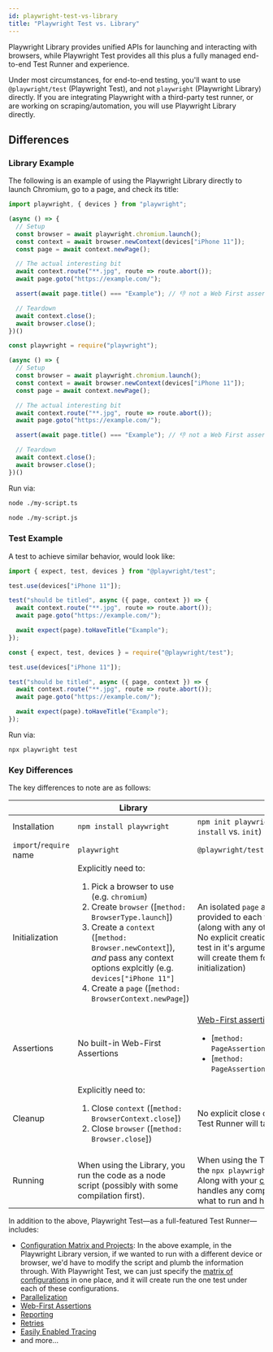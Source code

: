 ```yaml
---
id: playwright-test-vs-library
title: "Playwright Test vs. Library"
---
```



Playwright Library provides unified APIs for launching and interacting with browsers, while Playwright Test provides all this plus a fully managed end-to-end Test Runner and experience.

Under most circumstances, for end-to-end testing, you'll want to use `@playwright/test` (Playwright Test), and not `playwright` (Playwright Library) directly. If you are integrating Playwright with a third-party test runner, or are working on scraping/automation, you will use Playwright Library directly.

## Differences

### Library Example

The following is an example of using the Playwright Library directly to launch Chromium, go to a page, and check its title:


```js tab=js-ts
import playwright, { devices } from "playwright";

(async () => {
  // Setup
  const browser = await playwright.chromium.launch();
  const context = await browser.newContext(devices["iPhone 11"]);
  const page = await context.newPage();

  // The actual interesting bit
  await context.route("**.jpg", route => route.abort());
  await page.goto("https://example.com/");

  assert(await page.title() === "Example"); // 👎 not a Web First assertion

  // Teardown
  await context.close();
  await browser.close();
})()
```

```js tab=js-js
const playwright = require("playwright");

(async () => {
  // Setup
  const browser = await playwright.chromium.launch();
  const context = await browser.newContext(devices["iPhone 11"]);
  const page = await context.newPage();

  // The actual interesting bit
  await context.route("**.jpg", route => route.abort());
  await page.goto("https://example.com/");

  assert(await page.title() === "Example"); // 👎 not a Web First assertion

  // Teardown
  await context.close();
  await browser.close();
})()
```

Run via:

```bash tab=js-ts
node ./my-script.ts
```

```bash tab=js-js
node ./my-script.js
```

### Test Example

A test to achieve similar behavior, would look like:

```js tab=js-ts
import { expect, test, devices } from "@playwright/test";

test.use(devices["iPhone 11"]);

test("should be titled", async ({ page, context }) => {
  await context.route("**.jpg", route => route.abort());
  await page.goto("https://example.com/");

  await expect(page).toHaveTitle("Example");
});
```

```js tab=js-js
const { expect, test, devices } = require("@playwright/test");

test.use(devices["iPhone 11"]);

test("should be titled", async ({ page, context }) => {
  await context.route("**.jpg", route => route.abort());
  await page.goto("https://example.com/");

  await expect(page).toHaveTitle("Example");
});
```

Run via:

```
npx playwright test
```

### Key Differences

The key differences to note are as follows:

| | Library | Test |
| - | - | - |
| Installation | `npm install playwright` | `npm init playwright@latest` (note `install` vs. `init`) |
| `import`/`require` name | `playwright` | `@playwright/test` |
| Initialization | Explicitly need to: <ol><li>Pick a browser to use (e.g. `chromium`)</li><li>Create `browser` ([`method: BrowserType.launch`])</li><li>Create a `context` ([`method: Browser.newContext`]), <em>and</em> pass any context options explcitly (e.g. `devices["iPhone 11"]`</li><li>Create a `page` ([`method: BrowserContext.newPage`])</li></ol> | An isolated `page` and `context` are provided to each test out-of the box (along with any other [built-in fixtures](./test-fixtures.md#built-in-fixtures)). No explicit creation. If referenced by the test in it's arguments, the Test Runner will create them for the test. (i.e. lazy-initialization) |
| Assertions | No built-in Web-First Assertions | [Web-First assertions](./test-assertions.md) like: <ul><li>[`method: PageAssertions.toHaveTitle`]</li><li>[`method: PageAssertions.toHaveScreenshot#1`]</li></ul> |
| Cleanup | Explicitly need to: <ol><li>Close `context`  ([`method: BrowserContext.close`])</li><li>Close `browser`  ([`method: Browser.close`])</li></ol> | No explicit close of [built-in fixtures](./test-fixtures.md#built-in-fixtures); the Test Runner will take care of it.
| Running | When using the Library, you run the code as a node script (possibly with some compilation first). | When using the Test Runner, you use the `npx playwright test` command. Along with your [config](./test-configuration.md)), the Test Runner handles any compilation and choosing what to run and how to run it. |

In addition to the above, Playwright Test—as a full-featured Test Runner—includes:

- [Configuration Matrix and Projects](./test-configuration.md): In the above example, in the Playwright Library version, if we wanted to run with a different device or browser, we'd have to modify the script and plumb the information through. With Playwright Test, we can just specify the [matrix of configurations](./test-configuration.md) in one place, and it will create run the one test under each of these configurations. 
- [Parallelization](./test-parallel.md)
- [Web-First Assertions](./test-assertions.md)
- [Reporting](./test-reporters.md)
- [Retries](./test-retries.md)
- [Easily Enabled Tracing](./test-configuration.md#record-test-trace)
- and more…